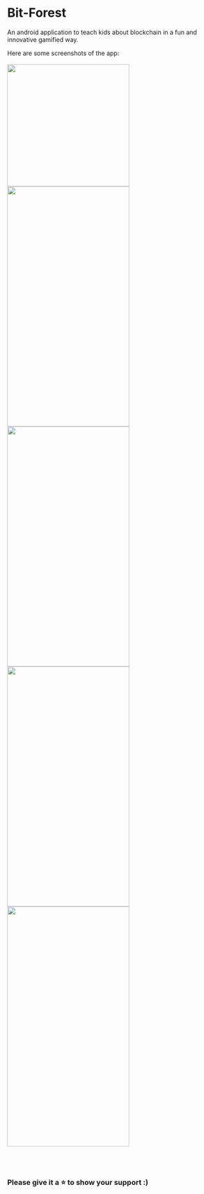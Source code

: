 # Bit-Forest
An android application to teach kids about blockchain in a fun and innovative gamified way.

Here are some screenshots of the app:
<br><br>
<img src="https://github.com/LinRongling/AndroidApp-AnimalGuessingGame/readme_gif" width="280" />
<img src="https://user-images.githubusercontent.com/24875366/47953722-7decbf00-dfa7-11e8-95c0-ce8bafe572f8.jpg" width="280" height="550" /><br>
<img src="https://user-images.githubusercontent.com/24875366/47953725-7e855580-dfa7-11e8-96aa-65d12d6b2ef4.jpg" width="280" height="550" />
<img src="https://user-images.githubusercontent.com/24875366/47953723-7decbf00-dfa7-11e8-8e53-c12182a92b01.jpg" width="280" height="550" /><br>
<img src="https://user-images.githubusercontent.com/24875366/47953724-7e855580-dfa7-11e8-97ba-197480e73a78.jpg" width="280" height="550" />

</br></br>
### Please give it a ⭐️ to show your support :)
